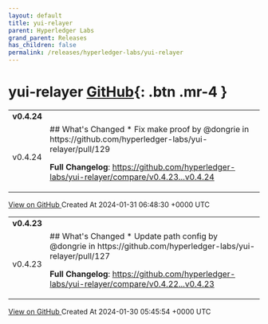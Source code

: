 ```yaml
---
layout: default
title: yui-relayer
parent: Hyperledger Labs
grand_parent: Releases
has_children: false
permalink: /releases/hyperledger-labs/yui-relayer
---
```


# yui-relayer <span class="fs-3 right-align">[GitHub](https://github.com/hyperledger-labs/yui-relayer){: .btn .mr-4 }</span>


<div>
    <table>
        <tr>
            <td colspan="2">
                <b>
                    v0.4.24
                </b>
            </td>
        </tr>
        <tr>
            <td>
                <span class="chip">
                    v0.4.24
                </span>
            </td>
            <td>
                ## What's Changed
* Fix make proof by @dongrie in https://github.com/hyperledger-labs/yui-relayer/pull/129


**Full Changelog**: https://github.com/hyperledger-labs/yui-relayer/compare/v0.4.23...v0.4.24
            </td>
        </tr>
    </table>
    <a href="https://github.com/hyperledger-labs/yui-relayer/releases/tag/v0.4.24" class=".btn">
        View on GitHub
    </a>
    <span class="right-align">
        Created At 2024-01-31 06:48:30 +0000 UTC
    </span>
</div>

<div>
    <table>
        <tr>
            <td colspan="2">
                <b>
                    v0.4.23
                </b>
            </td>
        </tr>
        <tr>
            <td>
                <span class="chip">
                    v0.4.23
                </span>
            </td>
            <td>
                ## What's Changed
* Update path config by @dongrie in https://github.com/hyperledger-labs/yui-relayer/pull/127


**Full Changelog**: https://github.com/hyperledger-labs/yui-relayer/compare/v0.4.22...v0.4.23
            </td>
        </tr>
    </table>
    <a href="https://github.com/hyperledger-labs/yui-relayer/releases/tag/v0.4.23" class=".btn">
        View on GitHub
    </a>
    <span class="right-align">
        Created At 2024-01-30 05:45:54 +0000 UTC
    </span>
</div>

